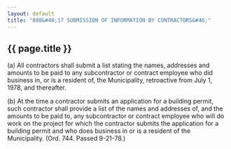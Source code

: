 ```yaml
---
layout: default 
title: "880&#46;17 SUBMISSION OF INFORMATION BY CONTRACTORS&#46;"
---
```


{{ page.title }}
----------------

​(a) All contractors shall submit a list stating the names, addresses
and amounts to be paid to any subcontractor or contract employee who did
business in, or is a resident of, the Municipality, retroactive from
July 1, 1978, and thereafter.

​(b) At the time a contractor submits an application for a building
permit, such contractor shall provide a list of the names and addresses
of, and the amounts to be paid to, any subcontractor or contract
employee who will do work on the project for which the contractor
submits the application for a building permit and who does business in
or is a resident of the Municipality. (Ord. 744. Passed 9-21-78.)
